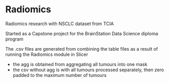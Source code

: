 # Radiomics
Radiomics research with NSCLC dataset from TCIA

Started as a Capstone project for the BrainStation Data Science diploma program

The .csv files are generated from combining the table files as a result of running the Radiomics module in Slicer
- the agg is obtained from aggregating all tumours into one mask
- the csv without agg is with all tumours processed separately, then zero padded to the maximum number of tumours
